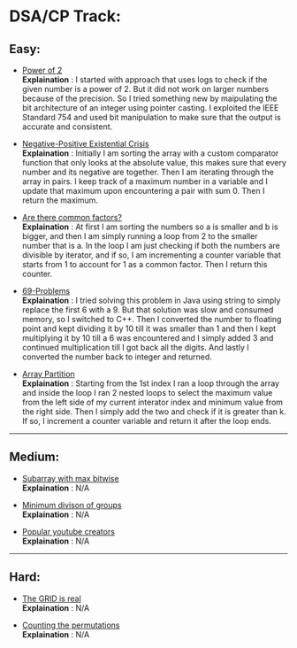 # DSA/CP Track:

## **Easy:**
* [Power of 2](/Solutions/1-Easy/1.c) \
    **Explaination** : I started with approach that uses logs to check if the given number is a power of 2. But it did not work on larger numbers because of the precision. So I tried something new by maipulating the bit architecture of an integer using pointer casting. I exploited the IEEE Standard 754 and used bit manipulation to make sure that the output is accurate and consistent.

* [Negative-Positive Existential Crisis](/Solutions/1-Easy/2.cpp) \
    **Explaination** : Initially I am sorting the array with a custom comparator function that only looks at the absolute value, this makes sure that every number and its negative are together. Then I am iterating through the array in pairs. I keep track of a maximum number in a variable and I update that maximum upon encountering a pair with sum 0. Then I return the maximum.

* [Are there common factors?](/Solutions/1-Easy/3.c) \
    **Explaination** : At first I am sorting the numbers so a is smaller and b is bigger, and then I am simply running a loop from 2 to the smaller number that is a. In the loop I am just checking if both the numbers are divisible by iterator, and if so, I am incrementing a counter variable that starts from 1 to account for 1 as a common factor. Then I return this counter.

* [69-Problems](/Solutions/1-Easy/4.cpp) \
    **Explaination** : I tried solving this problem in Java using string to simply replace the first 6 with a 9. But that solution was slow and consumed memory, so I switched to C++. Then I converted the number to floating point and kept dividing it by 10 till it was smaller than 1 and then I kept multiplying it by 10 till a 6 was encountered and I simply added 3 and continued multiplication till I got back all the digits. And lastly I converted the number back to integer and returned.

* [Array Partition](/Solutions/1-Easy/5.c) \
    **Explaination** : Starting from the 1st index I ran a loop through the array and inside the loop I ran 2 nested loops to select the maximum value from the left side of my current interator index and minimum value from the right side. Then I simply add the two and check if it is greater than k. If so, I increment a counter variable and return it after the loop ends.

---

## **Medium:**
* [Subarray with max bitwise](/Solutions/2-Medium/1.c) \
    **Explaination** : N/A

* [Minimum divison of groups](/Solutions/2-Medium/2.c) \
    **Explaination** : N/A

* [Popular youtube creators](/Solutions/2-Medium/3.c) \
    **Explaination** : N/A

---

## **Hard:**
* [The GRID is real](/Solutions/3-Hard/1.c) \
    **Explaination** : N/A


* [Counting the permutations](/Solutions/3-Hard/2.c) \
    **Explaination** : N/A

